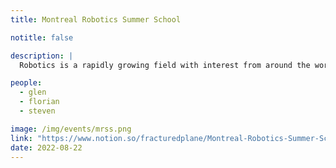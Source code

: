 ```yaml
---
title: Montreal Robotics Summer School

notitle: false

description: |
  Robotics is a rapidly growing field with interest from around the world. This summer school offers tutorials and lectures on state-of-the-art machine learning methods for training the next generation of learning robots. This summer school is an extension supported by the many robotics groups around Montreal.

people:
  - glen
  - florian
  - steven

image: /img/events/mrss.png
link: "https://www.notion.so/fracturedplane/Montreal-Robotics-Summer-School-e9c969cc262b4f85aa17e5808a51e225"
date: 2022-08-22
---
```



